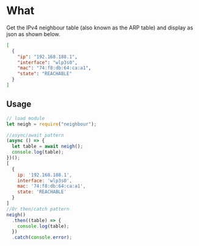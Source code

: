 # What
Get the IPv4 neighbour table (also known as the ARP table) and display as json as shown below.

```json
[
  {
    "ip": "192.168.188.1",
    "interface": "wlp3s0",
    "mac": "74:f8:db:64:ca:a1",
    "state": "REACHABLE"
  }
]
```

## Usage

```javascript
// load module
let neigh = require("neighbour");

//async/await pattern
(async () => {
  let table = await neigh();
  console.log(table);
})();
[
  {
    ip: '192.168.188.1',
    interface: 'wlp3s0',
    mac: '74:f8:db:64:ca:a1',
    state: 'REACHABLE'
  }
]
//Or then/catch pattern
neigh()
  .then((table) => {
    console.log(table);
  })
  .catch(console.error);
```
